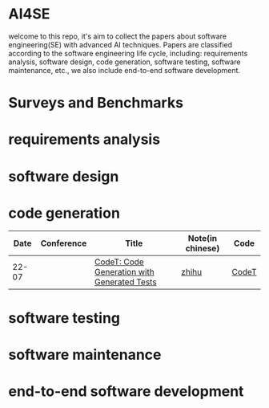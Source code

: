 # AI4SE
welcome to this repo, it's aim to collect the papers about software engineering(SE) with advanced AI techniques.
Papers are classified according to the software engineering life cycle, including: requirements analysis, software design, code generation, software testing, software maintenance, etc., we also include end-to-end software development.
# Surveys and Benchmarks

# requirements analysis

# software design

# code generation
| Date | Conference | Title | Note(in chinese) | Code |
| ---- | ----------- | ----- | ---------------- | ---- |
| 22-07 |  | [CodeT: Code Generation with Generated Tests](https://arxiv.org/abs/2207.10397) | [zhihu](https://zhuanlan.zhihu.com/p/12974497028) | [CodeT](https://github.com/microsoft/CodeT) |

# software testing

# software maintenance

# end-to-end software development
